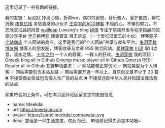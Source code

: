 这里记录了一些有趣的链接。

我的友链：
[kn007](http://kn007.net/) 抒发心情，折腾wp，偶尔的遐想，音乐骚人，爱护自然，帮忙折腾
[夜枫忆栈](http://yefengs.com/) 多愁善感的小伙子
[王崇宇的ACG博客](http://www.mr158.cn/) 不屈的心，不懈的努力，不忘欣赏沿路的风景
[wallleap](https://myblog.wallleap.cn/) Luwang's blog
[纯情](https://xiaohack.org/) 专注于前端开发与程序拓展的资源分享平台
[半斤锵烤铜](https://www.b0k.net/) 诸事皆宜 百无禁忌 （一个爱吃汉堡王的小伙）
博客圈子
[个站商店](http://storeweb.cn/) 个人网站的商店，这里是我们的“个人网站”共享与发布平台。[虫洞穿梭](https://storeweb.cn/s/1821)
[博友圈](https://www.boyouquan.com/home) 博客人的朋友圈，博客收录与文章 RSS 聚合网站。[星球穿梭](https://www.boyouquan.com/planet-shuttle)
[川流](https://chuanliu.org/) 取川之意，流水之情。
[十年之约](https://www.foreverblog.cn/) 一个人的寂寞，一群人的狂欢。[虫洞穿梭](https://www.foreverblog.cn/go.html)
我的项目：
[Gmeek](https://github.com/Meekdai/Gmeek) blog all in Github
[Gmemp](https://github.com/Meekdai/Gmemp) music player all in Github
[Gmerss](https://github.com/Meekdai/Gmerss) RSS-Reader all in Github
友链申请要求：
✅ 网站能够正常访问
✅ 网站类型为个人博客
✅ 网站需要包含本站友链
✅ 网站需要开通一年以上，且原创文章不少于 30 篇
❌ 不接受商业性或包含侵入性广告的站点
❌ 不接受违反中华人民共和国法律法规的站点

如果符合如上条件，可在本页面评论区留言您的友链信息

- name: Meekdai
- url: https://meekdai.com
- avatar: https://static.meekdai.com/avatar.svg
- desc: 童话是一种生活态度，仅此而已。
申请前记得先添加本站哦~